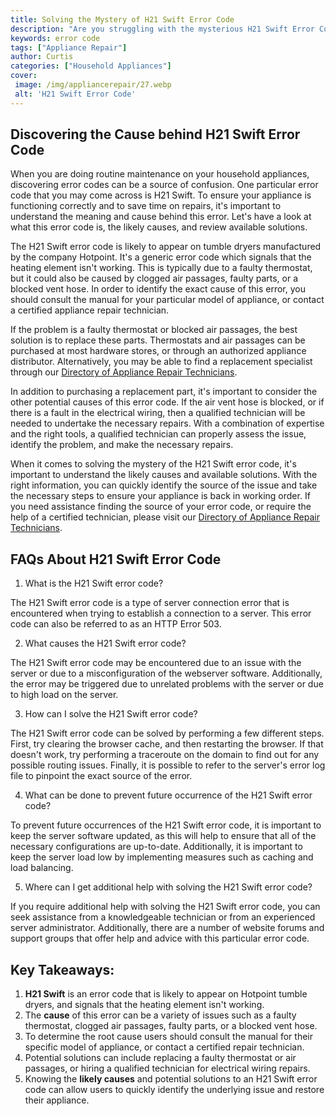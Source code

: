 ```yaml
---
title: Solving the Mystery of H21 Swift Error Code
description: "Are you struggling with the mysterious H21 Swift Error Code Get help solving the mystery in this blog post Find out why this error code occurs and how to fix it"
keywords: error code
tags: ["Appliance Repair"]
author: Curtis
categories: ["Household Appliances"]
cover: 
 image: /img/appliancerepair/27.webp
 alt: 'H21 Swift Error Code'
---
```

## Discovering the Cause behind H21 Swift Error Code

When you are doing routine maintenance on your household appliances, discovering error codes can be a source of confusion. One particular error code that you may come across is H21 Swift. To ensure your appliance is functioning correctly and to save time on repairs, it's important to understand the meaning and cause behind this error. Let's have a look at what this error code is, the likely causes, and review available solutions. 

The H21 Swift error code is likely to appear on tumble dryers manufactured by the company Hotpoint. It's a generic error code which signals that the heating element isn't working. This is typically due to a faulty thermostat, but it could also be caused by clogged air passages, faulty parts, or a blocked vent hose. In order to identify the exact cause of this error, you should consult the manual for your particular model of appliance, or contact a certified appliance repair technician. 

If the problem is a faulty thermostat or blocked air passages, the best solution is to replace these parts. Thermostats and air passages can be purchased at most hardware stores, or through an authorized appliance distributor. Alternatively, you may be able to find a replacement specialist through our [Directory of Appliance Repair Technicians](./pages/appliance-repair-technicians). 

In addition to purchasing a replacement part, it's important to consider the other potential causes of this error code. If the air vent hose is blocked, or if there is a fault in the electrical wiring, then a qualified technician will be needed to undertake the necessary repairs. With a combination of expertise and the right tools, a qualified technician can properly assess the issue, identify the problem, and make the necessary repairs.

When it comes to solving the mystery of the H21 Swift error code, it's important to understand the likely causes and available solutions. With the right information, you can quickly identify the source of the issue and take the necessary steps to ensure your appliance is back in working order. If you need assistance finding the source of your error code, or require the help of a certified technician, please visit our [Directory of Appliance Repair Technicians](./pages/appliance-repair-technicians).

## FAQs About H21 Swift Error Code

1. What is the H21 Swift error code?
 
 The H21 Swift error code is a type of server connection error that is encountered when trying to establish a connection to a server. This error code can also be referred to as an HTTP Error 503.

2. What causes the H21 Swift error code?
 
 The H21 Swift error code may be encountered due to an issue with the server or due to a misconfiguration of the webserver software. Additionally, the error may be triggered due to unrelated problems with the server or due to high load on the server.

3. How can I solve the H21 Swift error code?
 
 The H21 Swift error code can be solved by performing a few different steps. First, try clearing the browser cache, and then restarting the browser. If that doesn't work, try performing a traceroute on the domain to find out for any possible routing issues. Finally, it is possible to refer to the server's error log file to pinpoint the exact source of the error.

4. What can be done to prevent future occurrence of the H21 Swift error code?

 To prevent future occurrences of the H21 Swift error code, it is important to keep the server software updated, as this will help to ensure that all of the necessary configurations are up-to-date. Additionally, it is important to keep the server load low by implementing measures such as caching and load balancing.

5. Where can I get additional help with solving the H21 Swift error code?

 If you require additional help with solving the H21 Swift error code, you can seek assistance from a knowledgeable technician or from an experienced server administrator. Additionally, there are a number of website forums and support groups that offer help and advice with this particular error code.

## Key Takeaways: 
1. **H21 Swift** is an error code that is likely to appear on Hotpoint tumble dryers, and signals that the heating element isn't working. 
2. The **cause** of this error can be a variety of issues such as a faulty thermostat, clogged air passages, faulty parts, or a blocked vent hose. 
3. To determine the root cause users should consult the manual for their specific model of appliance, or contact a certified repair technician. 
4. Potential solutions can include replacing a faulty thermostat or air passages, or hiring a qualified technician for electrical wiring repairs. 
5. Knowing the **likely causes** and potential solutions to an H21 Swift error code can allow users to quickly identify the underlying issue and restore their appliance.
